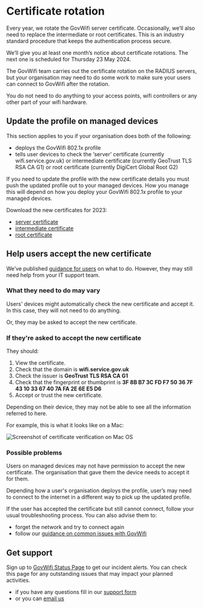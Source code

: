 # Certificate rotation

Every year, we rotate the GovWifi server certificate. Occasionally, we’ll also need to replace the intermediate or root certificates. This is an industry standard procedure that keeps the authentication process secure.

We’ll give you at least one month’s notice about certificate rotations. The next one is scheduled for Thursday 23 May 2024.

The GovWifi team carries out the certificate rotation on the RADIUS servers, but your organisation may need to do some work to make sure your users can connect to GovWifi after the rotation.

You do not need to do anything to your access points, wifi controllers or any other part of your wifi hardware.

## Update the profile on managed devices

This section applies to you if your organisation does both of the following:

* deploys the GovWifi 802.1x profile
* tells user devices to check the ‘server’ certificate (currently wifi.service.gov.uk) or intermediate certificate (currently GeoTrust TLS RSA CA G1) or root certificate (currently DigiCert Global Root G2)

If you need to update the profile with the new certificate details you must push the updated profile out to your managed devices. How you manage this will depend on how you deploy your GovWifi 802.1x profile to your managed devices.

Download the new certificates for 2023:

* [server certificate](https://docs.wifi.service.gov.uk/assets/2023/wifi.service.gov.uk.crt)
* [intermediate certificate](https://docs.wifi.service.gov.uk/assets/2023/GeoTrustTLSRSACAG1.crt)
* [root certificate](https://docs.wifi.service.gov.uk/assets/2023/DigiCertGlobalRootG2.crt)

## Help users accept the new certificate

We’ve published [guidance for users](https://www.wifi.service.gov.uk/update-govwifi-server-certificate/) on what to do. However, they may still need help from your IT support team.

### What they need to do may vary

Users' devices might automatically check the new certificate and accept it. In this case, they will not need to do anything.

Or, they may be asked to accept the new certificate.

### If they're asked to accept the new certificate

They should:

1. View the certificate.
1. Check that the domain is **wifi.service.gov.uk**
1. Check the issuer is **GeoTrust TLS RSA CA G1**
1. Check that the fingerprint or thumbprint is **3F 8B B7 3C FD F7 50 36 7F 43 10 33 67 40 7A FA 2E 6E E5 D6**
1. Accept or trust the new certificate.

Depending on their device, they may not be able to see all the information referred to here.

For example, this is what it looks like on a Mac:

![Screenshot of certificate verification on Mac OS](https://docs.wifi.service.gov.uk/assets/images/screenshot_macos.jpg)

### Possible problems

Users on managed devices may not have permission to accept the new certificate. The organisation that gave them the device needs to accept it for them.

Depending how a user's organisation deploys the profile, user’s may need to connect to the internet in a different way to pick up the updated profile.

If the user has accepted the certificate but still cannot connect, follow your usual troubleshooting process. You can also advise them to:

- forget the network and try to connect again
- follow our [guidance on common issues with GovWifi](https://www.wifi.service.gov.uk/get-help-connecting/)

## Get support

Sign up to [GovWifi Status Page](https://status.wifi.service.gov.uk/) to get our incident alerts. You can check this page for any outstanding issues that may impact your planned activities.

* if you have any questions fill in our [support form](https://admin.wifi.service.gov.uk/help)
* or you can [email us](mailto:govwifi-support@digital.cabinet-office.gov.uk)
